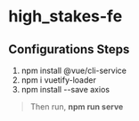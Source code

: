 # high_stakes-fe

## Configurations Steps

1. npm install @vue/cli-service
2. npm i vuetify-loader 
3. npm install --save axios

> Then run, **npm run serve**
